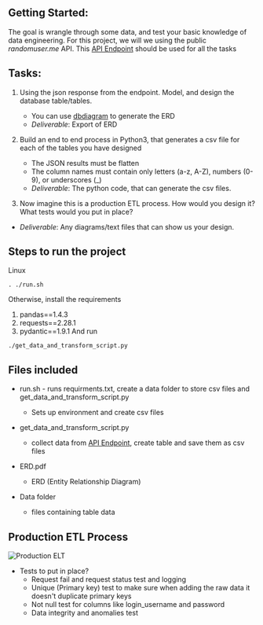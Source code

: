 
## Getting Started:

The goal is wrangle through some data, and test your basic knowledge of data engineering.
For this project, we will we using  the public *randomuser.me* API. 
This [API Endpoint](https://randomuser.me/api/?results=500) should be used for all the tasks

## Tasks:

1. Using the json response from the endpoint. Model, and design the database table/tables.
	-	You can use [dbdiagram](https://dbdiagram.io/d) to generate the ERD
	-	_Deliverable_: Export of ERD

2. Build an end to end process in Python3, that generates a csv file for each of the tables you have designed
	-  The JSON results must be flatten
	-  The column names must contain only letters (a-z, A-Z), numbers (0-9), or underscores (_)
	-  _Deliverable_: The python code, that can generate the csv files. 

3. Now imagine this is a production ETL process. How would you design it? What tests would you put in place?
  - _Deliverable_: Any diagrams/text files that can show us your design. 

## Steps to run the project

Linux
```
. ./run.sh
```

Otherwise, install the requirements 
1. pandas==1.4.3
2. requests==2.28.1
3. pydantic==1.9.1
And run
```
./get_data_and_transform_script.py
```

## Files included 
* run.sh - runs requirments.txt, create a data folder to store csv files and get_data_and_transform_script.py
	* Sets up environment and create csv files 
  
* get_data_and_transform_script.py
	* collect data from [API Endpoint](https://randomuser.me/api/?results=500), create table and save them as csv files
* ERD.pdf
	* ERD (Entity Relationship Diagram)
* Data folder
	* files containing table data 

## Production ETL Process
![Production ELT](https://github.com/yashk1/branch_data_engineering_th/blob/e46bd9f07f3e5980c53a8ba72f79feee9a436939/Production_Elt.png)

* Tests to put in place?
	* Request fail and request status test and logging
	* Unique (Primary key) test to make sure when adding the raw data it doesn't duplicate primary keys
	* Not null test for columns like login_username and password
	* Data integrity and anomalies test


